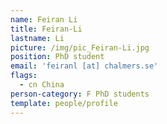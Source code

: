 ```yaml
---
name: Feiran Li
title: Feiran-Li
lastname: Li
picture: /img/pic_Feiran-Li.jpg
position: PhD student
email: 'feiranl [at] chalmers.se'
flags:
  - cn China
person-category: F PhD students
template: people/profile
---
```


